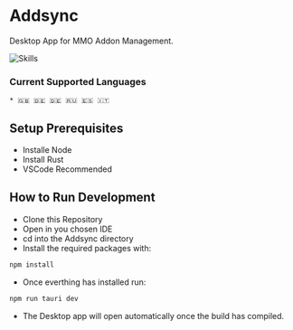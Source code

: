 # Addsync

Desktop App for MMO Addon Management.

![Skills](https://skills-icons.vercel.app/api/icons?i=vite,js,react,tauri,rust,html,css)


### Current Supported Languages
    * 🇬🇧 🇩🇪 🇩🇪 🇷🇺 🇪🇸 🇮🇹


## Setup Prerequisites

* Installe Node
* Install Rust
* VSCode Recommended



## How to Run Development

* Clone this Repository
* Open in you chosen IDE
* cd into the Addsync directory
* Install the required packages with:
```bash
npm install
```
* Once everthing has installed run:
```bash
npm run tauri dev
```
* The Desktop app will open automatically once the build has compiled.